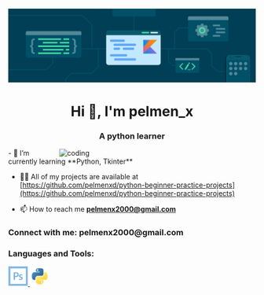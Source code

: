 ![logo](https://github.com/pelmenxd/pelmenxd/blob/main/more-productivity-with-Kotlin-header.png)
<h1 align="center">Hi 👋, I'm pelmen_x</h1>
<h3 align="center">A python learner</h3>
<img align="right" alt="coding" width="400" src="https://gifdb.com/images/file/coding-animated-laptop-flow-stream-ja04010rm5o68zfk.gif">
- 🌱 I’m currently learning **Python, Tkinter**

- 👨‍💻 All of my projects are available at [https://github.com/pelmenxd/python-beginner-practice-projects](https://github.com/pelmenxd/python-beginner-practice-projects)

- 📫 How to reach me **pelmenx2000@gmail.com**

<h3 align="left">Connect with me: pelmenx2000@gmail.com</h3>
<p align="left">
</p>

<h3 align="left">Languages and Tools:</h3>
<p align="left"> <a href="https://www.photoshop.com/en" target="_blank" rel="noreferrer"> <img src="https://raw.githubusercontent.com/devicons/devicon/master/icons/photoshop/photoshop-line.svg" alt="photoshop" width="40" height="40"/> </a> <a href="https://www.python.org" target="_blank" rel="noreferrer"> <img src="https://raw.githubusercontent.com/devicons/devicon/master/icons/python/python-original.svg" alt="python" width="40" height="40"/> </a> </p>
